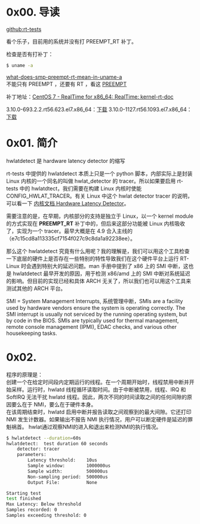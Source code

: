 # 0x00. 导读

[github:rt-tests](https://github.com/jlelli/rt-tests/tree/master)

看个乐子，目前用的系统并没有打 PREEMPT_RT 补丁。

检查是否有打补丁：
```bash
$ uname -a
```
[what-does-smp-preempt-rt-mean-in-uname-a](https://unix.stackexchange.com/questions/591760/what-does-smp-preempt-rt-mean-in-uname-a)  
不能只有 PREEMPT ，还要有 RT ，看这 [PREEMPT](https://elixir.bootlin.com/linux/v5.7.1/source/kernel/Kconfig.preempt#L38)

补丁地址：[CentOS 7 - RealTime for x86_64: RealTime: kernel-rt-doc](https://linuxsoft.cern.ch/cern/centos/7/rt/x86_64/repoview/kernel-rt-doc.html)  

3.10.0-693.2.2.rt56.623.el7.x86_64：[下载](https://linuxsoft.cern.ch/cern/centos/7/rt/x86_64/Packages/kernel-rt-doc-3.10.0-693.2.2.rt56.623.el7.noarch.rpm)
3.10.0-1127.rt56.1093.el7.x86_64：[下载](https://linuxsoft.cern.ch/cern/centos/7/rt/x86_64/Packages/kernel-rt-doc-3.10.0-1127.rt56.1093.el7.noarch.rpm)

# 0x01. 简介

hwlatdetect 是 hardware latency detector 的缩写

rt-tests 中提供的 hwlatdetect 本质上只是一个 python 脚本，内部实际上是封装 Linux 内核的一个同名的叫做 hwlat_detector 的 tracer。所以如果要启用 rt-tests 中的 hwlatdtect，我们需要在构建 Linux 内核时使能 CONFIG_HWLAT_TRACER。有关 Linux 中这个 hwlat detector tracer 的说明，可以看一下 [内核文档 Hardware Latency Detector](https://elixir.bootlin.com/linux/v6.1.38/source/Documentation/trace/hwlat_detector.rst)。

需要注意的是，在早期，内核部分的支持是独立于 Linux，以一个 kernel module 的方式实现在 **PREEMPT_RT** 补丁中的，但后来这部分功能被 Linux 内核吸收了，实现为一个 tracer。最早大概是在 4.9 合入主线的（e7c15cd8a113335cf7154f027c9c8da1a92238ee）。

那么这个 hwlatdetect 究竟有什么用呢？我的理解是，我们可以用这个工具检查一下底层的硬件上是否存在一些特别的特性导致我们在这个硬件平台上运行 RT-Linux 时会遇到特别大的延迟问题。man 手册中提到了 x86 上的 SMI 中断，这也是 hwlatdetect 最早开发的原因，用于检测 x86/amd 上的 SMI 中断对系统延迟的影响。但目前的实现已经和具体 ARCH 无关了，所以我们也可以用这个工具来测试其他的 ARCH 平台。

SMI = System Management Interrupts, 系统管理中断，SMIs are a facility used by hardware vendors ensure the system is operating correctly. The SMI interrupt is usually not serviced by the running operating system, but by code in the BIOS. SMIs are typically used for thermal management, remote console management (IPMI), EDAC checks, and various other housekeeping tasks.

# 0x02. 

程序的原理是：  
创建一个在给定时间段内定期运行的线程。在一个周期开始时，线程禁用中断并开始采样。运行时，hwlatd 线程循环读取时间。由于中断被禁用，线程、IRQ 和 SoftIRQ 无法干扰 hwlatd 线程。因此，两次不同的时间读取之间的任何间隙的原因要么在于 NMI，要么在于硬件本身。  
在该周期结束时，hwlatd 启用中断并报告读取之间观察到的最大间隙。它还打印 NMI 发生计数器。如果输出不报告 NMI 执行情况，用户可以断定硬件是延迟的罪魁祸首。 hwlat通过观察NMI的进入和退出来检测NMI的执行情况。

```bash
$ hwlatdetect --duration=60s
hwlatdetect:  test duration 60 seconds
	detector: tracer
	parameters:
		Latency threshold:    10us
		Sample window:        1000000us
		Sample width:         500000us
		Non-sampling period:  500000us
		Output File:          None

Starting test
test finished
Max Latency: Below threshold
Samples recorded: 0
Samples exceeding threshold: 0
```